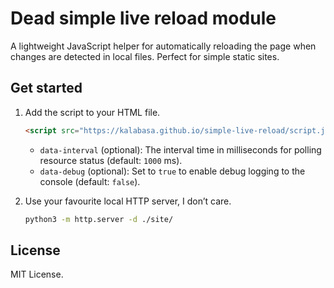 # Dead simple live reload module

A lightweight JavaScript helper for automatically reloading the page when changes are detected in local files. Perfect for simple static sites.

## Get started

1. Add the script to your HTML file.

    ```html
    <script src="https://kalabasa.github.io/simple-live-reload/script.js" data-interval="1000" data-debug="true"></script>
    ```

    - `data-interval` (optional): The interval time in milliseconds for polling resource status (default: `1000` ms).
    - `data-debug` (optional): Set to `true` to enable debug logging to the console (default: `false`).

2. Use your favourite local HTTP server, I don’t care.

    ```sh
    python3 -m http.server -d ./site/
    ```

## License

MIT License.
